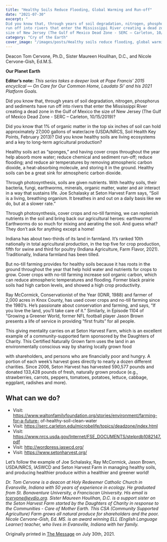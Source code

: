 ```yaml
---
title: "Healthy Soils Reduce Flooding, Global Warming and Run-off"
date: "2021-07-30"
excerpt: "
Did you know that, through years of soil degradation, nitrogen, phosphorus and sediments have
run off into rivers that enter the Mississippi River creating a dead zone in the Gulf of Mexico the
size of New Jersey (The Gulf of Mexico Dead Zone - SERC – Carleton, 10/15/2019)?"
category: "Cry of the Earth"
cover_image: "/images/posts/Healthy soils reduce flooding, global warming and run-off.jpg"
---
```


Deacon Tom Cervone, Ph.D., Sister Maureen Houlihan, D.C., and Nicole Cervone-Gish, Ed.M.S.

**Our Planet Earth**

**Editor’s note:**
_This series takes a deeper look at Pope Francis’ 2015 encyclical ― On Care for Our Common
Home, Laudato Si’ and his 2021 Platform Goals._

Did you know that, through years of soil degradation, nitrogen, phosphorus and sediments have
run off into rivers that enter the Mississippi River creating a dead zone in the Gulf of Mexico the
size of New Jersey (The Gulf of Mexico Dead Zone - SERC – Carleton, 10/15/2019)?

Did you know that 1% of organic matter in the top six inches of soil can hold approximately
27,000 gallons of water/acre (USDA/NRCS, Soil Health Key Points, February 2013)? Did you
know healthy soils are living ecosystems and a key to long-term agricultural production?

Healthy soils act as “sponges,” and having cover crops throughout the year help absorb more
water; reduce chemical and sediment run-off; reduce flooding; and reduce air temperatures by
removing atmospheric carbon dioxide, a heat-absorbing molecule, and storing it in the ground.
Healthy soils can be a great sink for atmospheric carbon dioxide.

Through photosynthesis, soils are given nutrients. With healthy soils, their bacteria, fungi,
earthworms, minerals, organic matter, water and air interact in a way that sustains life. Joe
Schalasky at Seton Harvest Farm says, “Soil is a living, breathing organism. It breathes in and
out on a daily basis like we do, but at a slower rate.”

Through photosynthesis, cover crops and no-till farming, we can replenish nutrients in the soil
and bring back our agricultural heroes: earthworms! Earthworms do so much for mixing and
aerating the soil. And guess what? They don’t ask for anything except a home!

Indiana has about two-thirds of its land in farmland. It’s ranked 10th nationally in total
agricultural production, in the top five for crop production, fifth for swine and third for poultry
(Indiana Agriculture, Farm Flavor, 2021). Traditionally, Indiana farmland has been tilled.

But no-till farming provides for healthy soils because it has roots in the ground throughout the
year that help hold water and nutrients for crops to grow. Cover crops with no-till farming
increase soil organic carbon, which can reduce atmospheric temperatures and flooding. Former
black prairie soils had high carbon levels, and showed a high crop productivity.

Ray McCormick, Conservationist of the Year (IDNR, 1988) and farmer of 2,000 acres in Knox
County, has used cover crops and no-till farming since the 1980’s. He’s passionate about
conservation and farming, and says, “If you love the land, you’ll take care of it.” Similarly, in
Episode 1104 of “Growing a Greener World, former NFL football player Jason Brown presents a
life of service in providing “first fruits” for all people.

This giving mentality carries on at Seton Harvest Farm, which is an excellent example of a
community-supported farm sponsored by the Daughters of Charity. This Certified Naturally
Grown farm uses the land in an environmentally conscious way by sharing locally grown food

with shareholders, and persons who are financially poor and hungry. A portion of each week’s
harvest goes directly to nearly a dozen different charities. Since 2006, Seton Harvest has
harvested 590,577 pounds and donated 133,428 pounds of fresh, naturally grown produce (e.g.,
strawberries, carrots, peppers, tomatoes, potatoes, lettuce, cabbage, eggplant, radishes and more).

## What can we do?

- Visit: https://www.waltonfamilyfoundation.org/stories/environment/farming-for-a-future-
  of-healthy-soil-clean-water
- Visit: https://serc.carleton.edu/microbelife/topics/deadzone/index.html
- Visit: https://www.nrcs.usda.gov/Internet/FSE_DOCUMENTS/stelprdb1082147.pdf
- Visit: http://wordpress.iaswcd.org/
- Visit: https://www.setonharvest.org/

Let’s follow the example of Joe Schalasky, Ray McCormick, Jason Brown, USDA/NRCS,
IASWCD and Seton Harvest Farm in managing healthy soils, and producing healthier produce
within a healthier and greener world!

_Dr. Tom Cervone is a deacon at Holy Redeemer Catholic Church in Evansville, Indiana with 50
years of experience in ecology. He graduated from St. Bonaventure University, a Franciscan
University. His email is tcervone@evdio.org. Sister Maureen Houlihan, D.C. is a support sister
on the Seton Harvest Farm started by the Daughters of Charity in response to the Communities -
Care of Mother Earth. This CSA (Community Supported Agriculture) Farm grows all natural
produce for shareholders and the poor. Nicole Cervone-Gish, Ed. MS. is an award winning ELL
(English Language Learner) teacher, who lives in Evansville, Indiana with her family._

Originally printed in [The Message](https://evdiomessage.org/) on July 30th, 2021.
